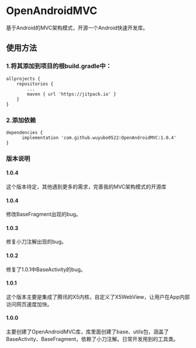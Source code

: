 # OpenAndroidMVC
基于Android的MVC架构模式，开源一个Android快速开发库。

## 使用方法
### 1.将其添加到项目的根build.gradle中：
```
allprojects {
	repositories {
		...
		maven { url 'https://jitpack.io' }
	}
}
```
### 2.添加依赖
```
dependencies {
	  implementation 'com.github.wuyubo0522:OpenAndroidMVC:1.0.4'
}
```

### 版本说明
#### 1.0.4
这个版本待定，其他遇到更多的需求，完善我的MVC架构模式的开源库
#### 1.0.4
修改BaseFragment出现的bug。
#### 1.0.3
修复小刀注解出现的bug。
#### 1.0.2
修复了1.0.1中BaseActivity的bug。
#### 1.0.1
这个版本主要是集成了腾讯的X5内核，自定义了X5WebView，让用户在App内部访问网页速度加快。
#### 1.0.0
主要创建了OpenAndroidMVC库，库里面创建了base、utils包，涵盖了BaseActivity、BaseFragment，依赖了小刀注解。日常开发用到的工具类。
